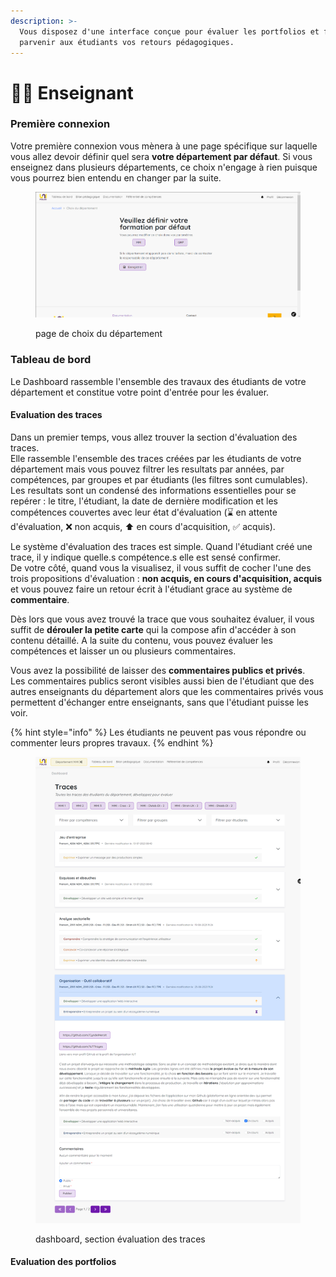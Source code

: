 ```yaml
---
description: >-
  Vous disposez d'une interface conçue pour évaluer les portfolios et faire
  parvenir aux étudiants vos retours pédagogiques.
---
```


# 🧑🏫 Enseignant

### Première connexion

Votre première connexion vous mènera à une page spécifique sur laquelle vous allez devoir définir quel sera **votre département par défaut**. Si vous enseignez dans plusieurs départements, ce choix n'engage à rien puisque vous pourrez bien entendu en changer par la suite.

<figure><img src="../.gitbook/assets/choix_dept.png" alt=""><figcaption><p>page de choix du département</p></figcaption></figure>

### Tableau de bord

Le Dashboard rassemble l'ensemble des travaux des étudiants de votre département et constitue votre point d'entrée pour les évaluer.

#### Evaluation des traces

Dans un premier temps, vous allez trouver la section d'évaluation des traces. \
Elle rassemble l'ensemble des traces créées par les étudiants de votre département mais vous pouvez filtrer les resultats par années, par compétences, par groupes et par étudiants (les filtres sont cumulables). \
Les resultats sont un condensé des informations essentielles pour se repérer : le titre, l'étudiant, la date de dernière modification et les compétences couvertes avec leur état d'évaluation (⌛ en attente d'évaluation, ❌ non acquis, ⬆ en cours d'acquisition, ✅ acquis).

Le système d'évaluation des traces est simple. Quand l'étudiant créé une trace, il y indique quelle.s compétence.s elle est sensé confirmer. \
De votre côté, quand vous la visualisez, il vous suffit de cocher l'une des trois propositions d'évaluation : **non acquis, en cours d'acquisition, acquis** et vous pouvez faire un retour écrit à l'étudiant grace au système de **commentaire**.

Dès lors que vous avez trouvé la trace que vous souhaitez évaluer, il vous suffit de **dérouler la petite carte** qui la compose afin d'accéder à son contenu détaillé. A la suite du contenu, vous pouvez évaluer les compétences et laisser un ou plusieurs commentaires.

Vous avez la possibilité de laisser des **commentaires publics et privés**.\
Les commentaires publics seront visibles aussi bien de l'étudiant que des autres enseignants du département alors que les commentaires privés vous permettent d'échanger entre enseignants, sans que l'étudiant puisse les voir.

{% hint style="info" %}
Les étudiants ne peuvent pas vous répondre ou commenter leurs propres travaux.
{% endhint %}

<figure><img src="../.gitbook/assets/eval_trace.png" alt=""><figcaption><p>dashboard, section évaluation des traces</p></figcaption></figure>

#### Evaluation des portfolios

